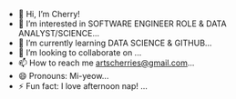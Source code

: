 - 👋 Hi, I’m Cherry!
- 👀 I’m interested in SOFTWARE ENGINEER ROLE & DATA ANALYST/SCIENCE...
- 🌱 I’m currently learning DATA SCIENCE & GITHUB...
- 💞️ I’m looking to collaborate on ...
- 📫 How to reach me artscherries@gmail.com...
- 😄 Pronouns: Mi-yeow...
- ⚡ Fun fact: I love afternoon nap!  ...

<!---
Miyueeow/Miyueeow is a ✨ special ✨ repository because its `README.md` (this file) appears on your GitHub profile.
You can click the Preview link to take a look at your changes.
--->
